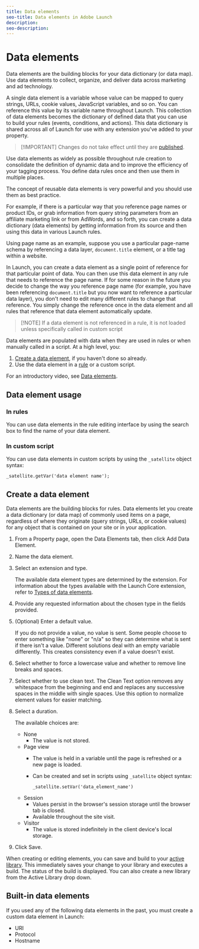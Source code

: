 ```yaml
---
title: Data elements
seo-title: Data elements in Adobe Launch
description: 
seo-description: 
---
```


# Data elements

Data elements are the building blocks for your data dictionary \(or data map\). Use data elements to collect, organize, and deliver data across marketing and ad technology.

A single data element is a variable whose value can be mapped to query strings, URLs, cookie values, JavaScript variables, and so on. You can reference this value by its variable name throughout Launch. This collection of data elements becomes the dictionary of defined data that you can use to build your rules \(events, conditions, and actions\). This data dictionary is shared across all of Launch for use with any extension you've added to your property.

>[!IMPORTANT]  Changes do not take effect until they are [published](/help/launch-reference/publishing/overview.md).

Use data elements as widely as possible throughout rule creation to consolidate the definition of dynamic data and to improve the efficiency of your tagging process. You define data rules once and then use them in multiple places.

The concept of reusable data elements is very powerful and you should use them as best practice.

For example, if there is a particular way that you reference page names or product IDs, or grab information from query string parameters from an affiliate marketing link or from AdWords, and so forth, you can create a data dictionary \(data elements\) by getting information from its source and then using this data in various Launch rules.

Using page name as an example, suppose you use a particular page-name schema by referencing a data layer, `document.title` element, or a title tag within a website.

In Launch, you can create a data element as a single point of reference for that particular point of data. You can then use this data element in any rule that needs to reference the page name. If for some reason in the future you decide to change the way you reference page name \(for example, you have been referencing `document.title` but you now want to reference a particular data layer\), you don't need to edit many different rules to change that reference. You simply change the reference once in the data element and all rules that reference that data element automatically update.

>[!NOTE]  If a data element is not referenced in a rule, it is not loaded unless specifically called in custom script

Data elements are populated with data when they are used in rules or when manually called in a script. At a high level, you:

1. [Create a data element](data-elements.md#create-a-data-element), if you haven't done so already.
1. Use the data element in a [rule](rules.md) or a custom script.

For an introductory video, see [Data elements](../../quick-start/videos.md).

## Data element usage

### In rules

You can use data elements in the rule editing interface by using the search box to find the name of your data element.

### In custom script

You can use data elements in custom scripts by using the `_satellite` object syntax:

`_satellite.getVar('data element name');`

## Create a data element

Data elements are the building blocks for rules. Data elements let you create a data dictionary \(or data map\) of commonly used items on a page, regardless of where they originate \(query strings, URLs, or cookie values\) for any object that is contained on your site or in your application.

1. From a Property page, open the Data Elements tab, then click Add Data Element.
1. Name the data element.
1. Select an extension and type.

   The available data element types are determined by the extension. For information about the types available with the Launch Core extension, refer to [Types of data elements](data-elements.md#types-of-data-elements).

1. Provide any requested information about the chosen type in the fields provided.
1. \(Optional\) Enter a default value.

   If you do not provide a value, no value is sent. Some people choose to enter something like "none" or "n/a" so they can determine what is sent if there isn't a value. Different solutions deal with an empty variable differently. This creates consistency even if a value doesn't exist.

1. Select whether to force a lowercase value and whether to remove line breaks and spaces.
1. Select whether to use clean text. The Clean Text option removes any whitespace from the beginning and end and replaces any successive spaces in the middle with single spaces. Use this option to normalize element values for easier matching.
1. Select a duration.

   The available choices are:

   * None
     * The value is not stored.
   * Page view
     * The value is held in a variable until the page is refreshed or a new page is loaded.
     * Can be created and set in scripts using `_satellite` object syntax:

       `_satellite.setVar('data_element_name')`
   * Session
     * Values persist in the browser's session storage until the browser tab is closed.
     * Available throughout the site visit.
   * Visitor
     * The value is stored indefinitely in the client device's local storage.

1. Click Save.

When creating or editing elements, you can save and build to your [active library](../publishing/libraries.md#active-library). This immediately saves your change to your library and executes a build. The status of the build is displayed. You can also create a new library from the Active Library drop down.

## Built-in data elements

If you used any of the following data elements in the past, you must create a custom data element in Launch:

* URI
* Protocol
* Hostname

